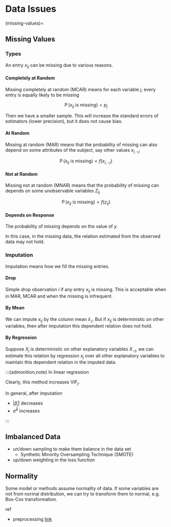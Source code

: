 # Data Issues

(missing-values)=
## Missing Values

### Types

An entry $x_{ij}$ can be missing due to various reasons.

#### Completely at Random

Missing completely at random (MCAR) means for each variable $j$, every entry is equally likely to be missing

$$
\operatorname{P} (x_{ij} \text{ is missing} ) = p_j
$$

Then we have a smaller sample. This will increase the standard errors of estimators (lower precision), but it does not cause bias.

#### At Random

Missing at random (MAR) means that the probability of missing can also depend on some attributes of the subject, say other values $x_{i, -j}$

$$
\operatorname{P} (x_{ij} \text{ is missing} ) = f(x_{i, -j})
$$



#### Not at Random

Missing not at random (MNAR) means that the probability of missing can depends on some unobservable variables $Z_{ij}$

$$
\operatorname{P} (x_{ij} \text{ is missing} ) = f(z_{ij})
$$

#### Depends on Response

The probability of missing depends on the value of $y$.

In this case, in the missing data, the relation estimated from the observed data may not hold.

### Imputation

Imputation means how we fill the missing entries.

#### Drop

Simple drop observation $i$ if any entry $x_{ij}$ is missing. This is acceptable when in MAR, MCAR and when the missing is infrequent.  

#### By Mean

We can impute $x_{ij}$ by the column mean $\bar{x}_{\cdot j}$. But if $x_{ij}$ is deterministic on other variables, then after imputation this dependent relation does not hold.

#### By Regression

Suppose $X_j$ is deterministic on other explanatory variables $X_{-j}$, we can estimate this relation by regression $x_j$ over all other explanatory variables to maintain this dependent relation in the imputed data.



:::{admonition,note} In linear regression

Clearly, this method increases $\operatorname{VIF}_j$.

In general, after imputation

- $\left\vert \hat{\beta}_j \right\vert$ decreases
- $\hat{\sigma}^2$ increases

:::


## Imbalanced Data

- un/down sampling to make them balance in the data set
  - Synthetic Minority Oversampling Technique (SMOTE)
- up/down weighting in the loss function

## Normality

Some model or methods assume normality of data. If some variables are not from normal distribution, we can try to transform them to normal, e.g. Box-Cox transformation.

ref
- preprocessing [link](https://mp.weixin.qq.com/s/SCmCY3joCmn6FJcKYwtlwg?utm_medium=email&_hsmi=120495215&_hsenc=p2ANqtz-8IbhySDq8KZwn2MNO0fqXLg0vL7SYTAIiAOHDsWSV5An-vlSjm7VtKDbhA7A-9nsS-IfCqqcJ3Wvs5DNLzgl4I8XCt5A&utm_content=120495215&utm_source=hs_email)
